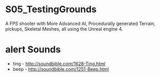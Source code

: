 # S05_TestingGrounds
A FPS shooter with More Advanced AI, Procedurally generated Terrain, pickups, Skeletal Meshes, all using the Unreal engine 4.

# alert Sounds
*	ting - http://soundbible.com/1628-Ting.html
*	beep - http://soundbible.com/1251-Beep.html


